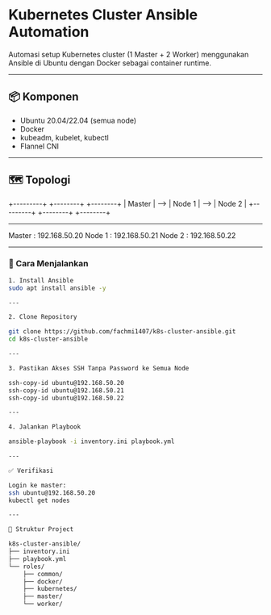 # Kubernetes Cluster Ansible Automation

Automasi setup Kubernetes cluster (1 Master + 2 Worker) menggunakan Ansible di Ubuntu dengan Docker sebagai container runtime.

---

## 📦 Komponen

- Ubuntu 20.04/22.04 (semua node)
- Docker
- kubeadm, kubelet, kubectl
- Flannel CNI

---

## 🗺️ Topologi

+---------+ +--------+ +--------+
| Master | --> | Node 1 | --> | Node 2 |
+---------+ +--------+ +--------+

---

Master : 192.168.50.20
Node 1 : 192.168.50.21
Node 2 : 192.168.50.22


---

### 🚀 Cara Menjalankan

```bash
1. Install Ansible
sudo apt install ansible -y

---

2. Clone Repository

git clone https://github.com/fachmi1407/k8s-cluster-ansible.git
cd k8s-cluster-ansible

---

3. Pastikan Akses SSH Tanpa Password ke Semua Node

ssh-copy-id ubuntu@192.168.50.20
ssh-copy-id ubuntu@192.168.50.21
ssh-copy-id ubuntu@192.168.50.22

---

4. Jalankan Playbook

ansible-playbook -i inventory.ini playbook.yml

---

✅ Verifikasi

Login ke master:
ssh ubuntu@192.168.50.20
kubectl get nodes

---

🧰 Struktur Project

k8s-cluster-ansible/
├── inventory.ini
├── playbook.yml
└── roles/
    ├── common/
    ├── docker/
    ├── kubernetes/
    ├── master/
    └── worker/


